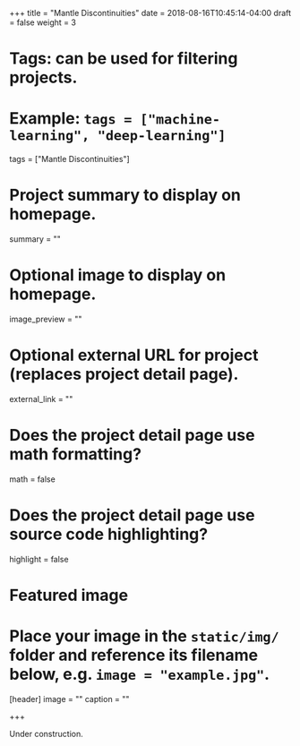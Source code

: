 +++
title = "Mantle Discontinuities"
date = 2018-08-16T10:45:14-04:00
draft = false
weight = 3

# Tags: can be used for filtering projects.
# Example: `tags = ["machine-learning", "deep-learning"]`
tags = ["Mantle Discontinuities"]

# Project summary to display on homepage.
summary = ""

# Optional image to display on homepage.
image_preview = ""

# Optional external URL for project (replaces project detail page).
external_link = ""

# Does the project detail page use math formatting?
math = false

# Does the project detail page use source code highlighting?
highlight = false

# Featured image
# Place your image in the `static/img/` folder and reference its filename below, e.g. `image = "example.jpg"`.
[header]
image = ""
caption = ""

+++

Under construction.
